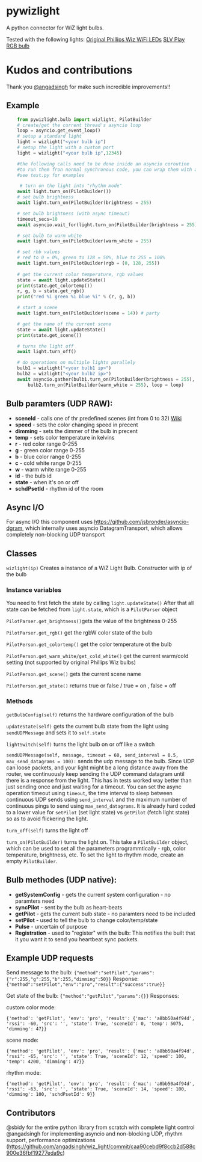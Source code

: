 # pywizlight
A python connector for WiZ light bulbs.

Tested with the following lights:
[Original Phillips Wiz WiFi LEDs](https://www.lighting.philips.co.in/consumer/smart-wifi-led)
[SLV Play RGB bulb](https://www.amazon.de/dp/B07PNCDJLW)

# Kudos and contributions
Thank you [@angadsingh](https://github.com/angadsingh) for make such incredible improvements!!

## Example
```python
    from pywizlight.bulb import wizlight, PilotBuilder
    # create/get the current thread's asyncio loop
    loop = asyncio.get_event_loop()
    # setup a standard light
    light = wizlight("<your bulb ip")
    # setup the light with a custom port
    light = wizlight("<your bulb ip",12345)

    #the following calls need to be done inside an asyncio coroutine
    #to run them fron normal synchronous code, you can wrap them with asyncio.run(..)
    #see test.py for examples

     # turn on the light into "rhythm mode"
    await light.turn_on(PilotBuilder())
    # set bulb brightness
    await light.turn_on(PilotBuilder(brightness = 255)

    # set bulb brightness (with async timeout)
    timeout_secs=10
    await asyncio.wait_for(light.turn_on(PilotBuilder(brightness = 255)), wait_secs)

    # set bulb to warm white
    await light.turn_on(PilotBuilder(warm_white = 255)

    # set rbb values
    # red to 0 = 0%, green to 128 = 50%, blue to 255 = 100%
    await light.turn_on(PilotBuilder(rgb = (0, 128, 255))
    
    # get the current color temperature, rgb values
    state = await light.updateState()
    print(state.get_colortemp())
    r, g, b = state.get_rgb()
    print("red %i green %i blue %i" % (r, g, b))

    # start a scene 
    await light.turn_on(PilotBuilder(scene = 14)) # party

    # get the name of the current scene
    state = await light.updateState()
    print(state.get_scene())

    # turns the light off
    await light.turn_off()

    # do operations on multiple lights parallely
    bulb1 = wizlight("<your bulb1 ip>")
    bulb2 = wizlight("<your bulb2 ip>")
    await asyncio.gather(bulb1.turn_on(PilotBuilder(brightness = 255),
        bulb2.turn_on(PilotBuilder(warm_white = 255), loop = loop)

```

## Bulb paramters (UDP RAW):
- **sceneId** - calls one of thr predefined scenes (int from 0 to 32) [Wiki](https://github.com/sbidy/pywizlight/wiki/Light-Scenes)
- **speed** - sets the color changing speed in precent
- **dimming** - sets the dimmer of the bulb in precent
- **temp** - sets color temperature in kelvins
- **r** - red color range 0-255
- **g** - green color range 0-255
- **b** - blue color range 0-255
- **c** - cold white range 0-255
- **w** - warm white range 0-255
- **id** - the bulb id
- **state** - when it's on or off
- **schdPsetId** - rhythm id of the room

## Async I/O
For async I/O this component uses https://github.com/jsbronder/asyncio-dgram, which internally uses asyncio DatagramTransport, which allows completely non-blocking UDP transport

## Classes

`wizlight(ip)` Creates a instance of a WiZ Light Bulb. Constructor with ip of the bulb

### Instance variables

You need to first fetch the state by calling `light.updateState()`
After that all state can be fetched from `light.state`, which is a `PilotParser` object

`PilotParser.get_brightness()`gets the value of the brightness 0-255

`PilotParser.get_rgb()` get the rgbW color state of the bulb

`PilotPerson.get_colortemp()` get the color temperature ot the bulb

`PilotPerson.get_warm_white/get_cold_white()` get the current warm/cold setting (not supported by original Phillips Wiz bulbs)

`PilotPerson.get_scene()` gets the current scene name

`PilotPerson.get_state()` returns true or false / true = on , false = off

### Methods
`getBulbConfig(self)` returns the hardware configuration of the bulb

`updateState(self)` gets the current bulb state from the light using `sendUDPMessage` and sets it to `self.state`

`lightSwitch(self)` turns the light bulb on or off like a switch

`sendUDPMessage(self, message, timeout = 60, send_interval = 0.5, max_send_datagrams = 100):` sends the udp message to the bulb. Since UDP can loose packets, and your light might be a long distance away from the router, we continuously keep sending the UDP command datagram until there is a response from the light. This has in tests worked way better than just sending once and just waiting for a timeout. You can set the async operation timeout using `timeout`, the time interval to sleep between continuous UDP sends using `send_interval` and the maximum number of continuous pings to send using `max_send_datagrams`. It is already hard coded to a lower value for `setPilot` (set light state) vs `getPilot` (fetch light state) so as to avoid flickering the light.

`turn_off(self)` turns the light off

`turn_on(PilotBuilder)` turns the light on. This take a `PilotBuilder` object, which can be used to set all the parameters programmtically - rgb, color temperature, brightness, etc. To set the light to rhythm mode, create an empty `PilotBuilder`.

## Bulb methodes (UDP native):
- **getSystemConfig** - gets the current system configuration - no paramters need
- **syncPilot** - sent by the bulb as heart-beats
- **getPilot** - gets the current bulb state - no paramters need to be included
- **setPilot** - used to tell the bulb to change color/temp/state
- **Pulse** - uncertain of purpose
- **Registration** - used to "register" with the bulb: This notifies the built that
                            it you want it to send you heartbeat sync packets.

## Example UDP requests
Send message to the bulb:
    `{"method":"setPilot","params":{"r":255,"g":255,"b":255,"dimming":50}}`
Response: `{"method":"setPilot","env":"pro","result":{"success":true}}`

Get state of the bulb:
    `{"method":"getPilot","params":{}}`
Responses:

custom color mode:

`{'method': 'getPilot', 'env': 'pro', 'result': {'mac': 'a8bb50a4f94d', 'rssi': -60, 'src': '', 'state': True, 'sceneId': 0, 'temp': 5075, 'dimming': 47}}`

scene mode:

`{'method': 'getPilot', 'env': 'pro', 'result': {'mac': 'a8bb50a4f94d', 'rssi': -65, 'src': '', 'state': True, 'sceneId': 12, 'speed': 100, 'temp': 4200, 'dimming': 47}}`

rhythm mode:

`{'method': 'getPilot', 'env': 'pro', 'result': {'mac': 'a8bb50a4f94d', 'rssi': -63, 'src': '', 'state': True, 'sceneId': 14, 'speed': 100, 'dimming': 100, 'schdPsetId': 9}}`

## Contributors

@sbidy for the entire python library from scratch with complete light control
@angadsingh for implementing asyncio and non-blocking UDP, rhythm support, performance optimizations (https://github.com/angadsingh/wiz_light/commit/caa90cebd9f8ccb2d588c900e36fbf19277eda9c)
